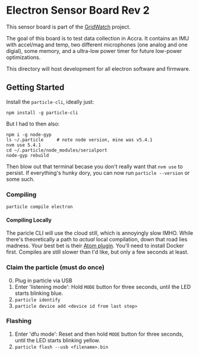 # Electron Sensor Board Rev 2
This sensor board is part of the [GridWatch](http://grid.watch) project.

The goal of this board is to test data collection in Accra. It contains 
an IMU with accel/mag and temp, two different microphones (one analog and
one digial), some memory, and a ultra-low power timer for future low-power 
optimizations. 

This directory will host development for all electron software and firmware.


Getting Started
---------------

Install the `particle-cli`, ideally just:

    npm install -g particle-cli

But I had to then also:

    npm i -g node-gyp
    ls ~/.particle     # note node version, mine was v5.4.1
    nvm use 5.4.1
    cd ~/.particle/node_modules/serialport
    node-gyp rebuild

Then blow out that terminal becase you don't really want that `nvm use` to persist.
If everything's hunky dory, you can now run `particle --version` or some such.


### Compiling

    particle compile electron
    
#### Compiling Locally

The paricle CLI will use the cloud still, which is annoyingly slow IMHO.
While there's theoretically a path to _actual_ local compilation, down that road
lies madness. Your best bet is their [Atom plugin](https://atom.io/packages/particle-dev-local-compiler).
You'll need to install Docker first. Compiles are still slower than I'd like,
but only a few seconds at least.

### Claim the particle (must do once)

  0. Plug in particle via USB
  1. Enter 'listening mode': Hold `MODE` button for three seconds, until the
     LED starts blinking blue.
  2. `particle identify`
  3. `particle device add <device id from last step>`

### Flashing

  1. Enter 'dfu mode': Reset and then hold `MODE` button for three seconds,
     until the LED starts blinking yellow.
  2. `particle flash --usb <filename>.bin`
